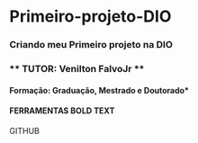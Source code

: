 # Primeiro-projeto-DIO
### **Criando meu Primeiro projeto na DIO**  


### ** TUTOR: Venilton FalvoJr **
#### Formação: Graduação, Mestrado e Doutorado*


#### FERRAMENTAS **BOLD TEXT**

GITHUB

